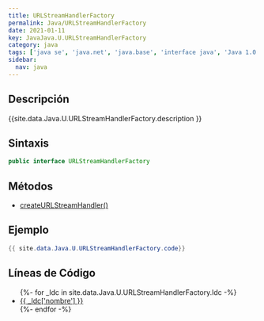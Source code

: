```yaml
---
title: URLStreamHandlerFactory
permalink: Java/URLStreamHandlerFactory
date: 2021-01-11
key: JavaJava.U.URLStreamHandlerFactory
category: java
tags: ['java se', 'java.net', 'java.base', 'interface java', 'Java 1.0']
sidebar: 
  nav: java
---
```


## Descripción
{{site.data.Java.U.URLStreamHandlerFactory.description }}

## Sintaxis
~~~java
public interface URLStreamHandlerFactory
~~~

## Métodos
* [createURLStreamHandler()](/Java/URLStreamHandlerFactory/createURLStreamHandler)

## Ejemplo
~~~java
{{ site.data.Java.U.URLStreamHandlerFactory.code}}
~~~

## Líneas de Código
<ul>
{%- for _ldc in site.data.Java.U.URLStreamHandlerFactory.ldc -%}
   <li>
       <a href="{{_ldc['url'] }}">{{ _ldc['nombre'] }}</a>
   </li>
{%- endfor -%}
</ul>
